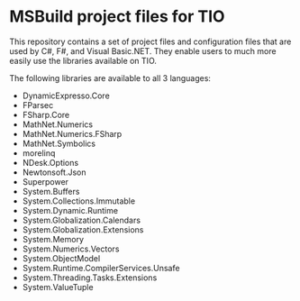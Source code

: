 # MSBuild project files for TIO

This repository contains a set of project files and configuration files that are used by C#, F#, and Visual Basic.NET.
They enable users to much more easily use the libraries available on TIO.

The following libraries are available to all 3 languages:

 - DynamicExpresso.Core
 - FParsec
 - FSharp.Core
 - MathNet.Numerics
 - MathNet.Numerics.FSharp
 - MathNet.Symbolics
 - morelinq
 - NDesk.Options
 - Newtonsoft.Json
 - Superpower
 - System.Buffers
 - System.Collections.Immutable
 - System.Dynamic.Runtime
 - System.Globalization.Calendars
 - System.Globalization.Extensions
 - System.Memory
 - System.Numerics.Vectors
 - System.ObjectModel
 - System.Runtime.CompilerServices.Unsafe
 - System.Threading.Tasks.Extensions
 - System.ValueTuple
